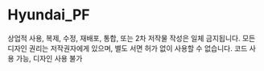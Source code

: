 # Hyundai_PF

상업적 사용, 복제, 수정, 재배포, 통합, 또는 2차 저작물 작성은 일체 금지됩니다.
모든 디자인 권리는 저작권자에게 있으며, 별도 서면 허가 없이 사용할 수 없습니다.
코드 사용 가능, 디자인 사용 불가
